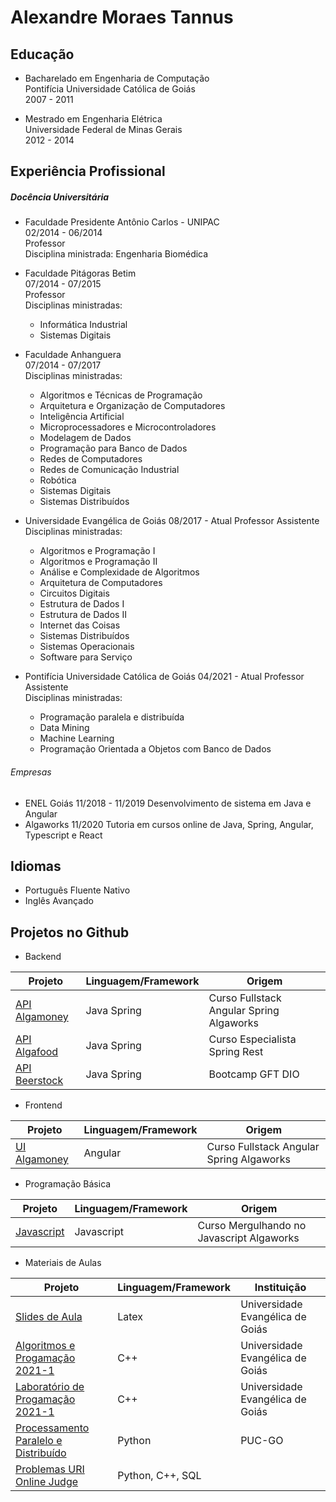 # Alexandre Moraes Tannus

## Educação
  
* Bacharelado em Engenharia de Computação  
  Pontifícia Universidade Católica de Goiás  
  2007 - 2011  
  
* Mestrado em Engenharia Elétrica    
  Universidade Federal de Minas Gerais  
  2012 - 2014  
 
## Experiência Profissional

##### Docência Universitária
* Faculdade Presidente Antônio Carlos - UNIPAC  
  02/2014 - 06/2014  
  Professor  
  Disciplina ministrada: Engenharia Biomédica
* Faculdade Pitágoras Betim  
  07/2014 - 07/2015  
  Professor  
  Disciplinas ministradas: 
  * Informática Industrial
  * Sistemas Digitais
* Faculdade Anhanguera  
  07/2014 - 07/2017  
  Disciplinas ministradas: 
  * Algoritmos e Técnicas de Programação 
  * Arquitetura e Organização de Computadores
  * Inteligência Artificial
  * Microprocessadores e Microcontroladores
  * Modelagem de Dados
  * Programação para Banco de Dados
  * Redes de Computadores
  * Redes de Comunicação Industrial
  * Robótica
  * Sistemas Digitais
  * Sistemas Distribuídos
* Universidade Evangélica de Goiás
  08/2017 - Atual
  Professor Assistente  
  Disciplinas ministradas: 
  * Algoritmos e Programação I
  * Algoritmos e Programação II
  * Análise e Complexidade de Algoritmos
  * Arquitetura de Computadores
  * Circuitos Digitais
  * Estrutura de Dados I
  * Estrutura de Dados II
  * Internet das Coisas
  * Sistemas Distribuídos
  * Sistemas Operacionais
  * Software para Serviço
  
* Pontifícia Universidade Católica de Goiás
  04/2021 - Atual
  Professor Assistente  
  Disciplinas ministradas: 
  * Programação paralela e distribuída
  * Data Mining
  * Machine Learning
  * Programação Orientada a Objetos com Banco de Dados


###### Empresas
* ENEL Goiás
  11/2018 - 11/2019
  Desenvolvimento de sistema em Java e Angular
* Algaworks
  11/2020
  Tutoria em cursos online de Java, Spring, Angular, Typescript e React
 
## Idiomas
* Português Fluente Nativo
* Inglês Avançado
 
## Projetos no Github
* Backend

Projeto |  Linguagem/Framework | Origem
------- | -------------------- | ------
[API Algamoney](https://github.com/alexandretannus/curso-fullstack-algaworks/tree/master/algamoney-api)  | Java Spring | Curso Fullstack Angular Spring Algaworks
[API Algafood](https://github.com/alexandretannus/algaworks-esr) | Java Spring | Curso Especialista Spring Rest
[API Beerstock](https://github.com/alexandretannus/gft-dio-beerstock)| Java Spring | Bootcamp GFT DIO

* Frontend

Projeto |  Linguagem/Framework | Origem
------- | -------------------- | ------
[UI Algamoney](https://github.com/alexandretannus/curso-fullstack-algaworks/tree/master/algamoney-ui)  | Angular | Curso Fullstack Angular Spring Algaworks

* Programação Básica

Projeto |  Linguagem/Framework | Origem
------- | -------------------- | ------
[Javascript](https://github.com/alexandretannus/algaworks-mjs) | Javascript | Curso Mergulhando no Javascript Algaworks

* Materiais de Aulas

Projeto |  Linguagem/Framework | Instituição
------- | -------------------- | ------
[Slides de Aula](https://github.com/alexandretannus/slides-aula) | Latex | Universidade Evangélica de Goiás
[Algoritmos e Progamação 2021-1](https://github.com/alexandretannus/aulas-unievangelica-algoritmos-2021.1) | C++ | Universidade Evangélica de Goiás
[Laboratório de Progamação 2021-1](https://github.com/alexandretannus/aulas-lab-prog-2021.1) | C++ | Universidade Evangélica de Goiás
[Processamento Paralelo e Distribuído](https://github.com/alexandretannus/puc-processamento-paralelo-distribuido) | Python | PUC-GO
[Problemas URI Online Judge](https://github.com/alexandretannus/problemas-uri) | Python, C++, SQL |
